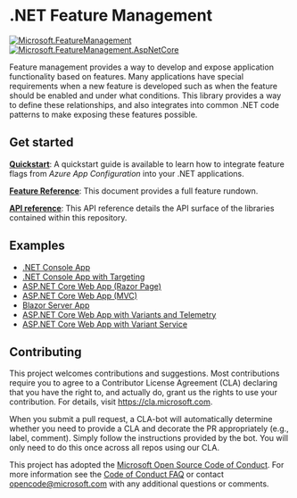 # .NET Feature Management

[![Microsoft.FeatureManagement](https://img.shields.io/nuget/v/Microsoft.FeatureManagement?label=Microsoft.FeatureManagement)](https://www.nuget.org/packages/Microsoft.FeatureManagement)
[![Microsoft.FeatureManagement.AspNetCore](https://img.shields.io/nuget/v/Microsoft.FeatureManagement.AspNetCore?label=Microsoft.FeatureManagement.AspNetCore)](https://www.nuget.org/packages/Microsoft.FeatureManagement.AspNetCore)

Feature management provides a way to develop and expose application functionality based on features. Many applications have special requirements when a new feature is developed such as when the feature should be enabled and under what conditions. This library provides a way to define these relationships, and also integrates into common .NET code patterns to make exposing these features possible. 

## Get started

[**Quickstart**](https://learn.microsoft.com/azure/azure-app-configuration/quickstart-feature-flag-dotnet): A quickstart guide is available to learn how to integrate feature flags from *Azure App Configuration* into your .NET applications.

[**Feature Reference**](https://learn.microsoft.com/azure/azure-app-configuration/feature-management-dotnet-reference): This document provides a full feature rundown.

[**API reference**](https://go.microsoft.com/fwlink/?linkid=2091700): This API reference details the API surface of the libraries contained within this repository.

## Examples

* [.NET Console App](./examples/ConsoleApp)
* [.NET Console App with Targeting](./examples/TargetingConsoleApp)
* [ASP.NET Core Web App (Razor Page)](./examples/RazorPages)
* [ASP.NET Core Web App (MVC)](./examples/FeatureFlagDemo)
* [Blazor Server App](./examples/BlazorServerApp)
* [ASP.NET Core Web App with Variants and Telemetry](./examples/VariantAndTelemetryDemo)
* [ASP.NET Core Web App with Variant Service](./examples/VariantServiceDemo)

## Contributing

This project welcomes contributions and suggestions.  Most contributions require you to agree to a
Contributor License Agreement (CLA) declaring that you have the right to, and actually do, grant us
the rights to use your contribution. For details, visit https://cla.microsoft.com.

When you submit a pull request, a CLA-bot will automatically determine whether you need to provide
a CLA and decorate the PR appropriately (e.g., label, comment). Simply follow the instructions
provided by the bot. You will only need to do this once across all repos using our CLA.

This project has adopted the [Microsoft Open Source Code of Conduct](https://opensource.microsoft.com/codeofconduct/).
For more information see the [Code of Conduct FAQ](https://opensource.microsoft.com/codeofconduct/faq/) or
contact [opencode@microsoft.com](mailto:opencode@microsoft.com) with any additional questions or comments.
